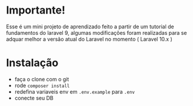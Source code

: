 # Importante!
Esse é um mini projeto de aprendizado feito a partir de um tutorial de fundamentos do laravel 9, algumas modificações foram realizadas para se adquar melhor a versão atual do Laravel no momento ( Laravel 10.x )

# Instalação
- faça o clone com o git
- rode `composer install`
- redefina variaveis env em `.env.example` para `.env`
- conecte seu DB
